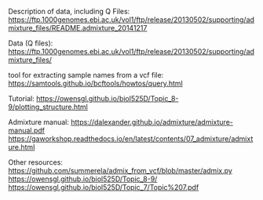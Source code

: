 Description of data, including Q Files: https://ftp.1000genomes.ebi.ac.uk/vol1/ftp/release/20130502/supporting/admixture_files/README.admixture_20141217

Data (Q files): https://ftp.1000genomes.ebi.ac.uk/vol1/ftp/release/20130502/supporting/admixture_files/

tool for extracting sample names from a vcf file: https://samtools.github.io/bcftools/howtos/query.html

Tutorial: https://owensgl.github.io/biol525D/Topic_8-9/plotting_structure.html

Admixture manual: https://dalexander.github.io/admixture/admixture-manual.pdf https://gaworkshop.readthedocs.io/en/latest/contents/07_admixture/admixture.html

Other resources: https://github.com/summerela/admix_from_vcf/blob/master/admix.py https://owensgl.github.io/biol525D/Topic_8-9/ https://owensgl.github.io/biol525D/Topic_7/Topic%207.pdf
